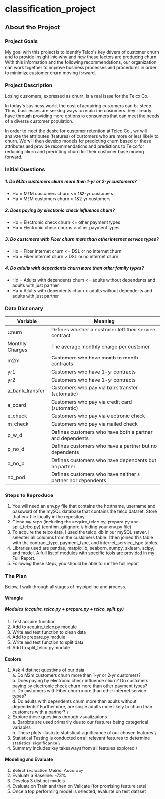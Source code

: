 # classification_project

## About the Project
### Project Goals

My goal with this project is to identify Telco's key drivers of customer churn and to provide insight into why and how these factors are producing churn. With this information and the following recommendations, our organization can work together to improve business processes and procedures in order to minimize customer churn moving forward.


### Project Description

Losing customers, expressed as churn, is a real issue for the Telco Co. 

In today's business world, the cost of acquiring customers can be steep. Thus, businesses are seeking ways to retain the customers they already have through providing more options to consumers that can meet the needs of a diverse customer population. 

In order to meet the desire for customer retention at Telco Co., we will analyze the attributes (features) of customers who are more or less likely to churn. We will then develop models for predicting churn based on these attributes and provide recommendations and predictions to Telco for reducing churn and predicting churn for their customer base moving forward.


### Initial Questions

##### 1. Do M2m customers churn more than 1-yr or 2-yr customers?
    
- Ho = M2M customers churn <= 1&2-yr customers
- Ha = M2M customers churn > 1&2-yr customers

##### 2. Does paying by electronic check influence churn?

- Ho = Electronic check churn <= other payment types
- Ha = Electronic check churns > other payment types

##### 3. Do customers with Fiber churn more than other internet service types?

- Ho = Fiber internet churn <= DSL or no internet churn
- Ha = Fiber internet churn > DSL or no internet churn

##### 4. Do adults with dependents churn more than other family types?

- Ho = Adults with dependents churn <= adults without dependents and adults with just partner
- Ha = Adults with dependents churn > adults without dependents and adults with just partner


### Data Dictionary

| Variable      | Meaning |
| ----------- | ----------- |
| Churn      | Defines whether a customer left their service contract       |
| Monthly Charges   | The average monthly charge per customer        |
| m2m      | Customers who have month to month contracts       |
| yr1      | Customers who have 1-yr contracts       |
| yr2      | Customers who have 1-yr contracts       |
| a_bank_transfer   | Customers who pay via bank transfer (automatic)       |
| a_ccard      | Customers who pay via credit card (automatic)      |
| e_check      | Customers who pay via electronic check       |
| m_check      | Customers who pay via mailed check       |
| p_w_d   | Defines customers who have both a partner and dependents        |
| p_no_d      | Defines customers who have a partner but no dependents|
| d_no_p      | Defines customers who have dependents but no partner  |
| no_pod      | Defines customers who have neither a partner nor dependents       |


### Steps to Reproduce

1. You will need an env.py file that contains the hostname, username and password of the mySQL database that contains the telco dataset. Store that env file locally in the repository.
2. Clone my repo (including the acquire_telco.py, prepare.py and split_telco.py) 
   (confirm .gitignore is hiding your env.py file)
3. To acquire the telco data, I used the telco_db in our mySQL server. I selected all columns from the customers table. I then joined this table with the contract_type, payment_type, and internet_service_type tables.
4. Libraries used are pandas, matplotlib, seaborn, numpy, sklearn, scipy, and model. A full list of modules with specific tools are provided in my Full Report.
5. Following these steps, you should be able to run the full report


### The Plan
Below, I walk through all stages of my pipeline and process.

#### Wrangle
##### Modules (acquire_telco.py + prepare.py + telco_split.py)

1. Test acquire function
2. Add to acquire_telco.py module
3. Write and test function to clean data
4. Add to prepare.py module
5. Write and test function to split data
6. Add to split_telco.py module

#### Explore

1. Ask 4 distinct questions of our data \
  a. Do M2m customers churn more than 1-yr or 2-yr customers? \
  b. Does paying by electronic check influence churn? Do customers paying by electronic check churn more than other        payment types? \
  c. Do customers with Fiber churn more than other internet service types? \
  d. Do adults with dependents churn more than adults without dependents? Furthermore, are single adults more likely to churn than customers with a partner? \
2. Explore these questions through visualizations \
  a. Barplots are used primarily due to our features being categorical variables \
  b. These plots illustrate statistical significance of our chosen features \
3. Statistical Testing is conducted on all relevant features to determine statistical significance \
4. Summary includes key takeaways from all features explored \

#### Modeling and Evaluate

1. Select Evaluation Metric: Accuracy
2. Evaluate a Baseline: ~73%
3. Develop 3 distinct models
4. Evaluate on Train and then on Validate (for promising feature sets)
5. Once a top performing model is selected, evaluate on test dataset




